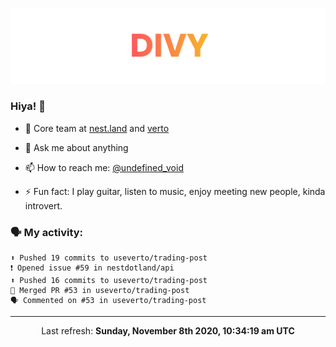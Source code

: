 
![](https://github.com/divy-work/divy-work/raw/master/assets/divy.png)

### Hiya! 👋

- 🔭 Core team at [nest.land](https://github.com/nestdotland/nest.land) and [verto](https://github.com/useverto/verto)

- 💬 Ask me about anything

- 📫 How to reach me: [@undefined_void](https://instagram.com/divy.exe)

- ⚡ Fun fact: I play guitar, listen to music, enjoy meeting new people, kinda introvert.

### 🗣 My activity:

```
⬆️ Pushed 19 commits to useverto/trading-post
❗️ Opened issue #59 in nestdotland/api
⬆️ Pushed 16 commits to useverto/trading-post
🎉 Merged PR #53 in useverto/trading-post
🗣 Commented on #53 in useverto/trading-post
```

------------
<p align="center">Last refresh: <b>Sunday, November 8th 2020, 10:34:19 am UTC</b></p>
